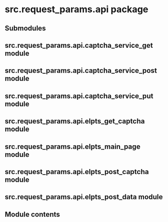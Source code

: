 # src.request_params.api package

## Submodules

## src.request_params.api.captcha_service_get module

## src.request_params.api.captcha_service_post module

## src.request_params.api.captcha_service_put module

## src.request_params.api.elpts_get_captcha module

## src.request_params.api.elpts_main_page module

## src.request_params.api.elpts_post_captcha module

## src.request_params.api.elpts_post_data module

## Module contents
